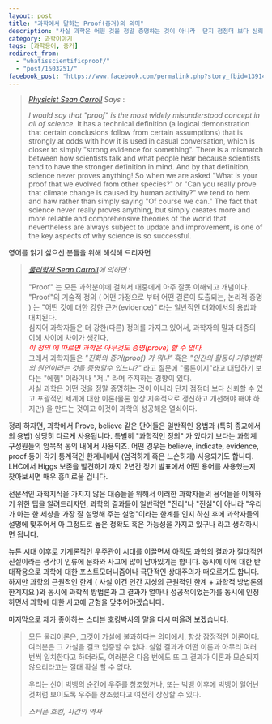 ```yaml
---
layout: post
title: "과학에서 말하는 Proof(증거)의 의미"
description: "사실 과학은 어떤 것을 정말 증명하는 것이 아니라  단지 점점더 보다 신뢰할 수 있고 포괄적인 세계에 대한 이론(물론 항상 지속적으로 갱신하고 개선해야 해야 하지만) 을 만드는 것이고 이것이 과학의 성공해온 열쇠이다."
category: 과학이야기
tags: [과학용어, 증거]
redirect_from: 
  - "whatisscientificproof/"
  - "post/1503251/"
facebook_post: "https://www.facebook.com/permalink.php?story_fbid=1391492394503077&id=100009269894795"
---
```


> *[Physicist Sean Carroll](http://preposterousuniverse.com/) Says* :  
>  
> _I would say that "proof" is the most widely misunderstood concept in all of science._
> It has a technical definition (a logical demonstration that certain conclusions follow from certain assumptions) that is strongly at odds with how it is used in casual conversation, which is closer to simply "strong evidence for something". 
> There is a mismatch between how scientists talk and what people hear because scientists tend to have the stronger definition in mind. And by that definition, science never proves anything! So when we are asked "What is your proof that we evolved from other species?" or "Can you really prove that climate change is caused by human activity?" we tend to hem and haw rather than simply saying "Of course we can." The fact that science never really proves anything, but simply creates more and more reliable and comprehensive theories of the world that nevertheless are always subject to update and improvement, is one of the key aspects of why science is so successful.  
>  

영어를 읽기 싫으신 분들을 위해 해석해 드리자면

> *[물리학자 Sean Carroll](http://preposterousuniverse.com/)에 의하면* :  
>   
> "Proof" 는 모든 과학분야에 걸쳐서 대중에게 아주 잘못 이해되고 개념이다.  
> "Proof"의 기술적 정의 ( 어떤 가정으로 부터 어떤 결론이 도출되는, 논리적 증명 ) 는 "어떤 것에 대한 강한 근거(evidence)" 라는 일반적인 대화에서의 용법과 대치된다.  
> 심지어 과학자들은 더 강한(다른) 정의를 가지고 있어서, 과학자의 말과 대중의 이해 사이에 차이가 생긴다.  
> <span style="color:red">*이 정의 에 따르면 과학은 아무것도 증명(prove) 할 수 없다.*</span>  
> 그래서 과학자들은 _"진화의 증거(proof) 가 뭐냐"_ 혹은 _"인간의 활동이 기후변화의 원인이라는 것을 증명할수 있느냐?"_ 라고 질문에 "물론이지"라고 대답하기 보다는 "에헴" 이라거나 "저.." 라며 주저하는 경향이 있다.  
> 사실 과학은 어떤 것을 정말 증명하는 것이 아니라  단지 점점더 보다 신뢰할 수 있고 포괄적인 세계에 대한 이론(물론 항상 지속적으로 갱신하고 개선해야 해야 하지만) 을 만드는 것이고 이것이 과학의 성공해온 열쇠이다.


정리 하자면, 과학에서 Prove, believe 같은 단어들은 일반적인 용법과 (특히 종교에서의 용법) 상당히 다르게 사용됩니다.
특별히 "과학적인 정의" 가 있다기 보다는 과학계 구성원들의 암묵적 동의 내에서 사용되죠. 어떤 경우는 believe, indicate, evidence, proof 등이 각기 통계적인 한계내에서 (엄격하게 혹은 느슨하게) 사용되기도 합니다. LHC에서 Higgs 보존을 발견하기 까지 2년간 정기 발표에서 어떤 용어를 사용했는지 찾아보시면 매우 흥미로울 겁니다.

전문적인 과학지식을 가지지 않은 대중들을 위해서 이러한 과학자들의 용어들을 이해하기 위한 팁을 알려드리자면, 과학의 결과들이 일반적인 "진리"나 "진실"이 아니라 "우리가 아는 한 세상을 가장 잘 설명해 주는 설명"이라는 한계를 인지 하신 후에 과학자들의 설명에 맞추어서 아 그정도로 높은 정확도 혹은 가능성을 가지고 있구나 라고 생각하시면 됩니다.

뉴튼 시대 이후로 기계론적인 우주관이 시대를 이끌면서 아직도 과학의 결과가 절대적인 진실이라는 생각이 인류에 문화와 사고에 많이 남아있기는 합니다. 동시에 이에 대한 반대작용으로 과학에 대한 포스트모더니즘이나 극단적인 상대주의가 떠오르기도 합니다. 하지만 과학의 근원적인 한계 ( 사실 이건 인간 지성의 근원적인 한계 + 과학적 방법론의 한계지요 )와 동시에 과학적 방법론과 그 결과가 얼마나 성공적이었는가를 동시에 인정하면서 과학에 대한 사고에 균형을 맞추어야겠습니다.

마지막으로 제가 좋아하는 스티븐 호킹박사의 말을 다시 떠올려 보겠습니다.

> 모든 물리이론은, 그것이 가설에 불과하다는 의미에서, 항상 잠정적인 이론이다. 여러분은 그 가설을 결코 입증할 수 없다. 실험 결과가 어떤 이론과 아무리 여러 번씩 일치한다고 하더라도, 여러분은 다음 번에도 또 그 결과가 이론과 모순되지 않으리라고는 절대 확실 할 수 없다.  
>  
> 우리는 신이 빅뱅의 순간에 우주를 창조했거나, 또는 빅뱅 이후에 빅뱅이 일어난 것처럼 보이도록 우주를 창조했다고 여전히 상상할 수 있다.  
>  
> _스티픈 호킹, 시간의 역사_

